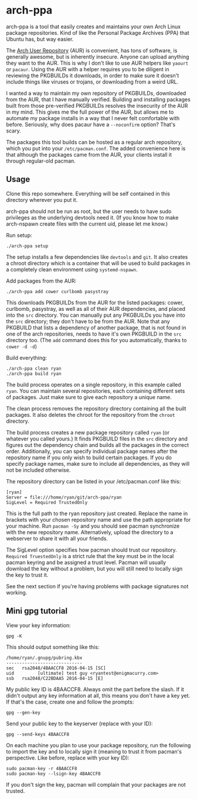 arch-ppa
========

arch-ppa is a tool that easily creates and maintains your own Arch
Linux package repositories. Kind of like the Personal Package Archives
(PPA) that Ubuntu has, but way easier.

The [Arch User Repository](https://aur.archlinux.org/) (AUR) is
convenient, has tons of software, is generally awesome, but is
inherently insecure. Anyone can upload anything they want to the
AUR. This is why I don't like to use AUR helpers like `yaourt` or
`pacaur`. Using the AUR with a helper requires you to be diligent in
reviewing the PKGBUILDs it downloads, in order to make sure it doesn't
include things like viruses or trojans, or downloading from a weird
URL.

I wanted a way to maintain my own repository of PKGBUILDs, downloaded
from the AUR, that I have manually verified. Building and installing
packages built from those pre-verified PKGBUILDs resolves the
insecurity of the AUR in my mind. This gives me the full power of the
AUR, but allows me to automate my package installs in a way that I
never felt comfortable with before. Seriously, why does pacaur have a
`--noconfirm` option? That's scary. 

The packages this tool builds can be hosted as a regular arch
repository, which you put into your `/etc/pacman.conf`. The added
convenience here is that although the packages came from the AUR, your
clients install it through regular-old pacman.


Usage
-----

Clone this repo somewhere. Everything will be self contained in this
directory wherever you put it.

arch-ppa should not be run as root, but the user needs to have sudo
privileges as the underlying devtools need it. (If you know how to
make arch-nspawn create files with the current uid, please let me
know.)

Run setup:

    ./arch-ppa setup

The setup installs a few dependencies like `devtools` and `git`. It
also creates a chroot directory which is a container that will be used
to build packages in a completely clean environment using
`systemd-nspawn`.

Add packages from the AUR:

    ./arch-ppa add cower curlbomb pasystray
	
This downloads PKGBUILDs from the AUR for the listed packages: cower,
curlbomb, pasystray, as well as all of their AUR dependencies, and
placed into the `src` directory. You can manually put any PKGBUILDs
you have into the `src` directory; they don't have to be from the
AUR. Note that any PKGBUILD that lists a dependency of another
package, that is not found in one of the arch repositories, needs to
have it's own PKGBUILD in the `src` directory too. (The `add` command
does this for you automatically, thanks to `cower -d -d`)

Build everything:

    ./arch-ppa clean ryan
    ./arch-ppa build ryan

The build process operates on a single repository, in this example
called `ryan`. You can maintain several repositories, each containing
different sets of packages. Just make sure to give each repository a
unique name.

The clean process removes the repository directory containing all the
built packages. It also deletes the chroot for the repository from the
`chroot` directory.

The build process creates a new package repository called `ryan` (or
whatever you called yours.) It finds PKGBUILD files in the `src`
directory and figures out the dependency chain and builds all the
packages in the correct order. Additionally, you can specify
individual package names after the repository name if you only wish to
build certain packages. If you do specify package names, make sure to
include all dependencies, as they will not be included otherwise.

The repository directory can be listed in your /etc/pacman.conf like this:

    [ryan]
	Server = file:///home/ryan/git/arch-ppa/ryan
	SigLevel = Required TrustedOnly
	
This is the full path to the ryan repository just created. Replace the
name in brackets with your chosen repository name and use the path
appropriate for your machine. Run `pacman -Sy` and you should see
pacman synchronize with the new repository name. Alternatively, upload
the directory to a webserver to share it with all your friends.

The SigLevel option specifies how pacman should trust our
repository. `Required TruestedOnly` is a strict rule that the key must
be in the local pacman keyring and be assigned a trust level. Pacman
will usually download the key without a problem, but you will still
need to locally sign the key to trust it. 

See the next section if you're having problems with package signatures
not working.

Mini gpg tutorial
-----------------
View your key information:

    gpg -K 

This should output something like this:

    /home/ryan/.gnupg/pubring.kbx
    -----------------------------
    sec   rsa2048/4BAACCF8 2016-04-15 [SC]
    uid         [ultimate] test guy <ryantest@enigmacurry.com>
    ssb   rsa2048/C22BDAA5 2016-04-15 [E]

My public key ID is 4BAACCF8. Always omit the part before the
slash. If it didn't output any key information at all, this means you
don't have a key yet. If that's the case, create one and follow the
prompts:

    gpg --gen-key

Send your public key to the keyserver (replace with your ID):

    gpg --send-keys 4BAACCF8

On each machine you plan to use your package repository, run the
following to import the key and to locally sign it (meaning to trust
it from pacman's perspective. Like before, replace with your key ID):

    sudo pacman-key -r 4BAACCF8
	sudo pacman-key --lsign-key 4BAACCF8

If you don't sign the key, pacman will complain that your packages are
not trusted.
